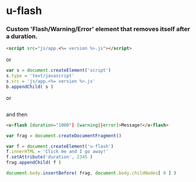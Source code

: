 # u-flash
### Custom 'Flash/Warning/Error' element that removes itself after a duration.

```html 
<script src="js/app.<%= version %>.js"></script>
```
or
```javascript
var s = document.createElement('script')
s.type = 'text/javascript'
s.src = 'js/app.<%= version %>.js'
b.appendChild( s )
```
or
```javascript
```
and then 
```html
<u-flash [duration="1000"] [warning||error]>Message!</u-flash>
```
```javascript
var frag = document.createDocumentFragment()

var f = document.createElement('u-flash')
f.innerHTML = 'Click me and I go away!'
f.setAttribute('duration', 2345 )
frag.appendChild( f )

document.body.insertBefore( frag, document.body.childNodes[ 0 ] )
```
